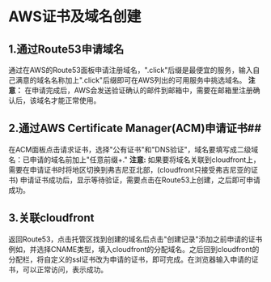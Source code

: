 # AWS证书及域名创建 #
## 1.通过Route53申请域名 ##

通过在AWS的Route53面板申请注册域名，".click"后缀是最便宜的服务，输入自己满意的域名名称加上".click"后缀即可在AWS列出的可用服务中挑选域名。
**注意：**
   在申请完成后，AWS会发送验证确认的邮件到邮箱中，需要在邮箱里注册确认后，该域名才能正常使用。

## 2.通过AWS Certificate Manager(ACM)申请证书##
在ACM面板点击请求证书，选择"公有证书"和"DNS验证"，域名要填写成二级域名：已申请的域名前加上"任意前缀+."
**注意:**
  如果要将域名关联到cloudfront上，需要在申请证书时将地区切换到弗吉尼亚北部，(cloudfront只接受弗吉尼亚的证书)
申请证书成功后，显示等待验证，需要点击在Route53上创建，之后即可申请成功。
## 3.关联cloudfront ##
返回Route53，点击托管区找到创建的域名后点击"创建记录"添加之前申请的证书例如，并选择CNAME类型，填入cloudfront的分配域名。之后回到cloudfront的分配栏，将自定义的ssl证书改为申请的证书，即可完成。在浏览器输入申请的证书，可以正常访问，表示成功。